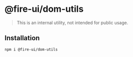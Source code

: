 # @fire-ui/dom-utils

> This is an internal utility, not intended for public usage.

## Installation

```sh
npm i @fire-ui/dom-utils
```